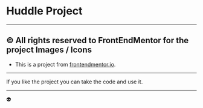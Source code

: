 # Huddle Project

---

## &copy; All rights reserved to FrontEndMentor for the project Images / Icons
-  This is a project from [frontendmentor.io](https://frontendmentor.io/challenges/huddle-landing-page-with-curved-sections-5ca5ecd01e82137ec91a50f2).

---

If you like the project you can take the code and use it.

---

👽
